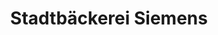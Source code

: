 ---
title: "Stadtbäckerei Siemens"
url: /wilhelmshaven/stadtbaeckerei-siemens-rathausplatz/
shop: Bäckerei
---